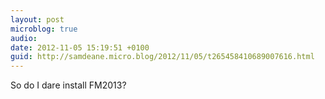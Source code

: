 ```yaml
---
layout: post
microblog: true
audio: 
date: 2012-11-05 15:19:51 +0100
guid: http://samdeane.micro.blog/2012/11/05/t265458410689007616.html
---
```

So do I dare install FM2013?
